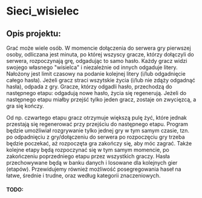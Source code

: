 # Sieci_wisielec
## Opis projektu:

Grać może wiele osób. W momencie dołączenia do serwera gry pierwszej osoby, odliczana jest minuta, po której wszyscy gracze, którzy dołączyli do serwera, rozpoczynają grę, odgadując to samo hasło.
Każdy gracz widzi swojego własnego "wisielca" i niezależnie od innych odgaduje litery. Nałożony jest limit czasowy na podanie kolejnej litery (i/lub odgadnięcie całego hasła). Jeżeli gracz straci wszytskie życia (i/lub nie zdąży odgadnąć hasła), odpada z gry.
Gracze, którzy odgadli hasło, przechodzą do następnego etapu: odgadują nowe hasło, życia się regenerują. Jeżeli do następnego etapu miałby przejść tylko jeden gracz, zostaje on zwycięzcą, a gra się kończy.

Od np. czwartego etapu gracz otrzymuje większą pulę żyć, które jednak przestają się regenerować przy przejściu do następnego etapu.
Program będzie umożliwiał rozgrywanie tylko jednej gry w tym samym czasie, tzn. po odpadnięciu z gry/dołączeniu do serwera po rozpoczęciu gry trzeba będzie poczekać, aż rozpoczęta gra zakończy się, aby móc zagrać. Także kolejne etapy będą rozpoczynać się w tym samym momencie, po zakończeniu poprzedniego etapu przez wszystkich graczy.
Hasła przechowywane będą w banku danych i losowane dla kolejnych gier (etapów). Przewidujemy również możliwość posegregowania haseł na łatwe, średnie i trudne, oraz według kategorii znaczeniowych.

#### TODO:
